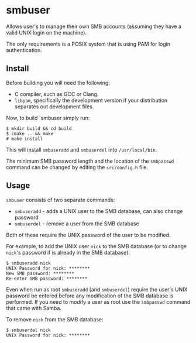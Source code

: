 smbuser
=======

Allows user's to manage their own SMB accounts (assuming they have a valid UNIX
login on the machine).

The only requirements is a POSIX system that is using PAM for login
authentication.


Install
-------

Before building you will need the following:

* C compiler, such as GCC or Clang.
* `libpam`, specifically the development version if your distribution separates
  out development files.

Now, to build `smbuser simply run:

```
$ mkdir build && cd build
$ cmake .. && make
# make install
```

This will install `smbuseradd` and `smbuserdel` into `/usr/local/bin`.

The minimum SMB password length and the location of the `smbpasswd` command can
be changed by editing the `src/config.h` file.


Usage
-----

`smbuser` consists of two separate commands:

* `smbuseradd` - adds a UNIX user to the SMB database, can also change password
* `smbuserdel` - remove a user from the SMB database

Both of these require the UNIX password of the user to be modified.

For example, to add the UNIX user `nick` to the SMB database (or to change
`nick`'s password if is already in the SMB database):

```
$ smbuseradd nick
UNIX Password for nick: ********
New SMB password: ********
Re-enter SMB password: ********
```

Even when run as root `smbuseradd` (and `smbuserdel`) require the user's UNIX
password be entered before any modification of the SMB database is performed. 
If you need to modify a user as root use the `smbpasswd` command that came with
Samba.

To remove `nick` from the SMB database:

```
$ smbuserdel nick
UNIX Password for nick: ********
```

